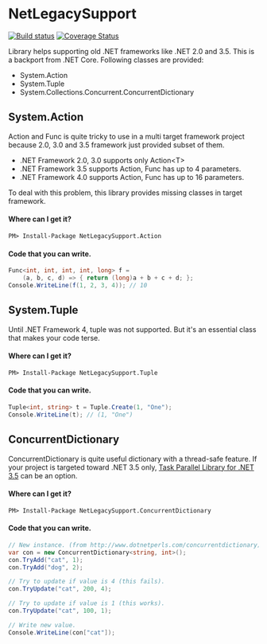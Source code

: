 # NetLegacySupport

[![Build status](https://ci.appveyor.com/api/projects/status/0v2wraqkyyltgyg1?svg=true)](https://ci.appveyor.com/project/veblush/netlegacysupport)
[![Coverage Status](https://coveralls.io/repos/github/SaladLab/NetLegacySupport/badge.svg?branch=master)](https://coveralls.io/github/SaladLab/NetLegacySupport?branch=master)

Library helps supporting old .NET frameworks like .NET 2.0 and 3.5.
This is a backport from .NET Core. Following classes are provided:

 - System.Action
 - System.Tuple
 - System.Collections.Concurrent.ConcurrentDictionary

## System.Action

Action and Func is quite tricky to use in a multi target framework project because 2.0, 3.0 and 3.5 framework just provided subset of them.

 - .NET Framework 2.0, 3.0 supports only Action\<T\>
 - .NET Framework 3.5 supports Action, Func has up to 4 parameters.
 - .NET Framework 4.0 supports Action, Func has up to 16 parameters.

To deal with this problem, this library provides missing classes in target framework.

#### Where can I get it?

```
PM> Install-Package NetLegacySupport.Action
```

#### Code that you can write.

```csharp
Func<int, int, int, int, long> f =
    (a, b, c, d) => { return (long)a + b + c + d; };
Console.WriteLine(f(1, 2, 3, 4)); // 10
```

## System.Tuple

Until .NET Framework 4, tuple was not supported. But it's an essential class that makes your code terse.

#### Where can I get it?

```
PM> Install-Package NetLegacySupport.Tuple
```

#### Code that you can write.
```csharp
Tuple<int, string> t = Tuple.Create(1, "One");
Console.WriteLine(t); // (1, "One")
```

## ConcurrentDictionary

ConcurrentDictionary is quite useful dictionary with a thread-safe feature.
If your project is targeted toward .NET 3.5 only, 
[Task Parallel Library for .NET 3.5](https://www.nuget.org/packages/TaskParallelLibrary/) can be an option.

#### Where can I get it?

```
PM> Install-Package NetLegacySupport.ConcurrentDictionary
```

#### Code that you can write.

```csharp
// New instance. (from http://www.dotnetperls.com/concurrentdictionary)
var con = new ConcurrentDictionary<string, int>();
con.TryAdd("cat", 1);
con.TryAdd("dog", 2);

// Try to update if value is 4 (this fails).
con.TryUpdate("cat", 200, 4);

// Try to update if value is 1 (this works).
con.TryUpdate("cat", 100, 1);

// Write new value.
Console.WriteLine(con["cat"]);
```
